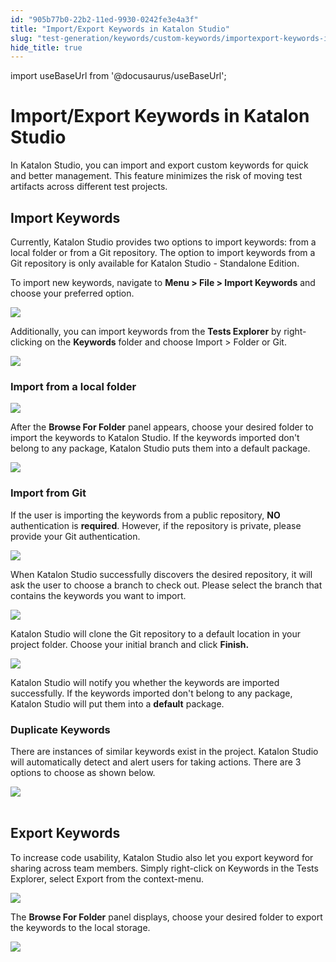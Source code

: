 ```yaml
---
id: "905b77b0-22b2-11ed-9930-0242fe3e4a3f"
title: "Import/Export Keywords in Katalon Studio"
slug: "test-generation/keywords/custom-keywords/importexport-keywords-in-katalon-studio"
hide_title: true
---
```

import useBaseUrl from '@docusaurus/useBaseUrl';


# <a id="id" class="anchor_top_offset"/><a id="ariaid-title1" class="anchor_top_offset"/>Import/Export Keywords in <span xmlns="http://www.w3.org/1999/xhtml" className="ph">Katalon Studio</span> 

<p xmlns="http://www.w3.org/1999/xhtml" className="p">In Katalon Studio, you can import and export custom keywords for quick and   better management. This feature minimizes the   risk of moving test artifacts across different test   projects.</p> 

## <a id="id_1" class="anchor_top_offset"/>Import Keywords

<p xmlns="http://www.w3.org/1999/xhtml" className="p">Currently, Katalon Studio provides two options to import   keywords: from a local folder or from a   Git repository. The option to import keywords from a Git repository is only available for Katalon Studio - Standalone Edition.</p> 
<p xmlns="http://www.w3.org/1999/xhtml" className="p">To import new keywords, navigate to <strong className="ph b">Menu &gt; File &gt;     Import Keywords</strong> and choose your preferred option. </p> 
<p xmlns="http://www.w3.org/1999/xhtml" className="p"><img className="image" width={600} src={useBaseUrl("/4c4aef10-340a-11ed-9930-0242fe3e4a3f.png")} /></p> 
<p xmlns="http://www.w3.org/1999/xhtml" className="p">         Additionally, you can import keywords from the <strong className="ph b">Tests     Explorer</strong> by right-clicking on the   <strong className="ph b">Keywords</strong> folder and choose <span className="ph uicontrol">Import</span> &gt; <span className="ph uicontrol">Folder</span> or <span className="ph uicontrol">Git</span>.</p> 
<p xmlns="http://www.w3.org/1999/xhtml" className="p">   <img className="image" width={400} src={useBaseUrl("/02c585d0-340a-11ed-9930-0242fe3e4a3f.png")} /></p> 

### <a id="id_2" class="anchor_top_offset"/>Import from a local folder

<p xmlns="http://www.w3.org/1999/xhtml" className="p">   <img className="image" width={500} src={useBaseUrl("/d5c63f10-340a-11ed-9930-0242fe3e4a3f.png")} /></p> 
<p xmlns="http://www.w3.org/1999/xhtml" className="p">After the <strong className="ph b">Browse For Folder</strong> panel   appears, choose your desired folder to import the keywords to   Katalon Studio. If the keywords imported don't belong to any   package, Katalon Studio  puts them into a default package.</p> 
<p xmlns="http://www.w3.org/1999/xhtml" className="p">   <img className="image" width={500} src={useBaseUrl("/97c8b070-340b-11ed-9930-0242fe3e4a3f.png")} /></p> 

### <a id="id_3" class="anchor_top_offset"/>Import from Git 

<p xmlns="http://www.w3.org/1999/xhtml" className="p">If the user is importing the keywords from a public repository,   <strong className="ph b">NO</strong> authentication is <strong className="ph b">required</strong>.   However, if the repository is private, please provide your Git   authentication. </p> 
<p xmlns="http://www.w3.org/1999/xhtml" className="p">   <img className="image" width={600} src={useBaseUrl("/76a3c690-340c-11ed-9930-0242fe3e4a3f.png")} /></p> 
<p xmlns="http://www.w3.org/1999/xhtml" className="p">When Katalon Studio successfully discovers the desired   repository, it will ask the user to choose a branch to check out.   Please select the branch that contains the keywords you want to   import. </p> 
<p xmlns="http://www.w3.org/1999/xhtml" className="p">   <img className="image" width={600} src={useBaseUrl("/068ddba0-340e-11ed-9930-0242fe3e4a3f.png")} /></p> 
<p xmlns="http://www.w3.org/1999/xhtml" className="p">Katalon Studio will clone the Git repository to a default   location in your project folder. Choose your initial   branch and click <strong className="ph b">Finish.</strong> </p> 
<p xmlns="http://www.w3.org/1999/xhtml" className="p">   <img className="image" width={600} src={useBaseUrl("/5f536200-340e-11ed-9930-0242fe3e4a3f.png")} /></p> 
<p xmlns="http://www.w3.org/1999/xhtml" className="p">Katalon Studio will notify you whether the keywords are imported   successfully. If the keywords imported don't belong to any package,   Katalon Studio will put them into a <strong className="ph b">default</strong>   package.</p> 
      

### <a id="id_4" class="anchor_top_offset"/>Duplicate Keywords

      
        
<p xmlns="http://www.w3.org/1999/xhtml" className="p">There are instances of similar keywords exist in the project.   Katalon Studio will automatically detect and alert users for taking   actions. There are 3 options to choose as shown below.</p> 
        
<p xmlns="http://www.w3.org/1999/xhtml" className="p">   <img className="image" src={useBaseUrl("https://github.com/katalon-studio/docs-images/raw/master/katalon-studio/docs/importexport-keywords/image2018-6-21-113A463A12.png")} /><br /><br /> </p> 
      
    

## <a id="id_5" class="anchor_top_offset"/>Export Keywords

<p xmlns="http://www.w3.org/1999/xhtml" className="p">To increase code usability, Katalon Studio also let you   export keyword for sharing across team members. Simply right-click   on Keywords  in the Tests Explorer, select   Export from the context-menu. </p> 
<p xmlns="http://www.w3.org/1999/xhtml" className="p">   <img className="image" width={400} src={useBaseUrl("/8e297250-3412-11ed-9930-0242fe3e4a3f.png")} /></p> 
<p xmlns="http://www.w3.org/1999/xhtml" className="p">The <strong className="ph b">Browse For Folder</strong> panel displays, choose your desired folder to export the keywords to the   local storage.</p> 
<p xmlns="http://www.w3.org/1999/xhtml" className="p">   <img className="image" width={600} src={useBaseUrl("/e04023c0-3419-11ed-9930-0242fe3e4a3f.png")} /></p> 
